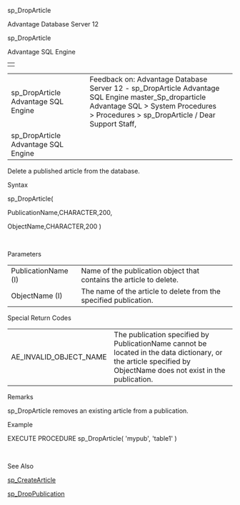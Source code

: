 sp\_DropArticle




Advantage Database Server 12  

sp\_DropArticle

Advantage SQL Engine

|  |
| --- |
|  |

|  |  |  |  |  |
| --- | --- | --- | --- | --- |
| sp\_DropArticle  Advantage SQL Engine |  |  | Feedback on: Advantage Database Server 12 - sp\_DropArticle Advantage SQL Engine master\_Sp\_droparticle Advantage SQL > System Procedures > Procedures > sp\_DropArticle / Dear Support Staff, |  |
| sp\_DropArticle  Advantage SQL Engine |  |  |  |  |

Delete a published article from the database.

Syntax

sp\_DropArticle(

PublicationName,CHARACTER,200,

ObjectName,CHARACTER,200 )

 

Parameters

|  |  |
| --- | --- |
| PublicationName (I) | Name of the publication object that contains the article to delete. |
| ObjectName (I) | The name of the article to delete from the specified publication. |

Special Return Codes

|  |  |
| --- | --- |
| AE\_INVALID\_OBJECT\_NAME | The publication specified by PublicationName cannot be located in the data dictionary, or the article specified by ObjectName does not exist in the publication. |

Remarks

sp\_DropArticle removes an existing article from a publication.

Example

EXECUTE PROCEDURE sp\_DropArticle( 'mypub', 'table1' )

 

See Also

[sp\_CreateArticle](master_sp_createarticle.htm)

[sp\_DropPublication](master_sp_droppublication.htm)
